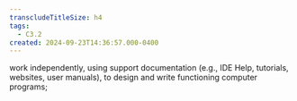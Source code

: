 ```yaml
---
transcludeTitleSize: h4
tags:
  - C3.2
created: 2024-09-23T14:36:57.000-0400
---
```

work independently, using support documentation (e.g., IDE Help, tutorials, websites, user manuals), to design and write functioning computer programs;